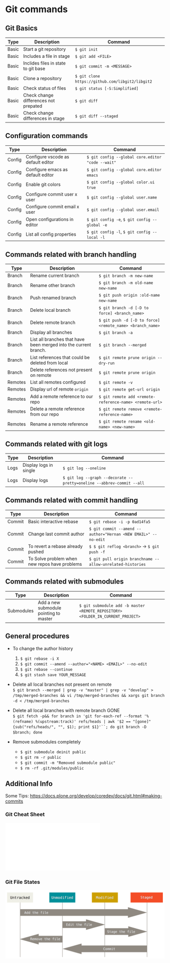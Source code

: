 # Git commands

## Git Basics
| Type  | Description                           | Command                                          |
| ----- | ------------------------------------- | ------------------------------------------------ |
| Basic | Start a git repository                | `$ git init`                                     |
| Basic | Includes a file in stage              | `$ git add <FILE>`                               |
| Basic | Inclides files in state to git base   | `$ git commit -m <MESSAGE>`                      |
| Basic | Clone a repository                    | `$ git clone https://github.com/libgit2/libgit2` |
| Basic | Check status of files                 | `$ git status [-S:Simplified]`                   |
| Basic | Check change differences not prepated | `$ git diff`                                     |
| Basic | Check change differences in stage     | `$ git diff --staged`                            |


## Configuration commands
| Type   | Description                        | Command                                           |
| ------ | ---------------------------------- | ------------------------------------------------- |
| Config | Configure vscode as default editor | `$ git config --global core.editor "code --wait"` |
| Config | Configure emacs as default editor  | `$ git config --global core.editor emacs`         |
| Config | Enable git colors                  | `$ git config --global color.ui true`             |
| Config | Configure commit user x user       | `$ git config --global user.name`                 |
| Config | Configure commit email x user      | `$ git config --global user.email`                |
| Config | Open configurations in editor      | `$ git config -e`, `$ git config --global -e`     |
| Config | List all config properties         | `$ git config -l`, `$ git config --local -l`      |

## Commands related with branch handling
| Type    | Description                                                      | Command                                                   |
| ------- | ---------------------------------------------------------------- | --------------------------------------------------------- |
| Branch  | Rename current branch                                            | `$ git branch -m new-name`                                |
| Branch  | Rename other branch                                              | `$ git branch -m old-name new-name`                       |
| Branch  | Push renamed branch                                              | `$ git push origin :old-name new-name`                    |
| Branch  | Delete local branch                                              | `$ git branch -d [-D to force] <branch_name>`             |
| Branch  | Delete remote branch                                             | `$ git push -d [-D to force] <remote_name> <branch_name>` |
| Branch  | Display all branches                                             | `$ git branch -a`                                         |
| Branch  | List all branches that have been merged into the current branch. | <code>$ git branch --merged</code>                        |
| Branch  | List references that could be deleted from local                 | `$ git remote prune origin --dry-run`                     |
| Branch  | Delete references not present on remote                          | `$ git remote prune origin`                               |
| Remotes | List all remotes configured                                      | `$ git remote -v `                                        |
| Remotes | Display url of remote `origin`                                   | `$ git remote get-url origin`                             |
| Remotes | Add a remote reference to our repo                               | `$ git remote add <remote-reference-name> <remote-url>`   |
| Remotes | Delete a remote reference from our repo                          | `$ git remote remove <remote-reference-name>`             |
| Remotes | Rename a remote reference                                        | `$ git remote rename <old-name> <new-name>`               |

## Commands related with git logs
| Type | Description            | Command                                                               |
| ---- | ---------------------- | --------------------------------------------------------------------- |
| Logs | Display logs in single | `$ git log --oneline`                                                 |
| Logs | Display logs           | `$ git log --graph --decorate --pretty=oneline --abbrev-commit --all` |

## Commands related with commit handling
| Type   | Description                                   | Command                                                        |
| ------ | --------------------------------------------- | -------------------------------------------------------------- |
| Commit | Basic interactive rebase                      | `$ git rebase -i -p 0ad14fa5`                                  |
| Commit | Change last commit author                     | `$ git commit --amend --author="Hernan <NEW EMAIL>" --no-edit` |
| Commit | To revert a rebase already pushed             | `$ $ git reflog <branch>` -> `$ git push -f`                   |
| Commit | To Solve problem when new repos have problems | `$ git pull origin branchname --allow-unrelated-histories`     |

## Commands related with submodules
| Type       | Description                            | Command                                                                         |
| ---------- | -------------------------------------- | ------------------------------------------------------------------------------- |
| Submodules | Add a new submodule pointing to master | `$ git submodule add -b master <REMOTE_REPOSITORY> <FOLDER_IN_CURRENT_PROJECT>` |

## General procedures
- To change the author history  
  1. `$ git rebase -i X`
  1. `$ git commit --amend --author="<NAME> <EMAIL>" --no-edit`
  1. `$ git rebase --continue`
  1. `$ git stash save YOUR_MESSAGE`  
   
- Delete all local branches not present on remote  
     `$ git branch --merged | grep -v "master" | grep -v "develop" > /tmp/merged-branches && vi /tmp/merged-branches && xargs git branch -d < /tmp/merged-branches`

- Delete all local branches with remote branch GONE  
    `$ git fetch -p&& for branch in 'git for-each-ref --format '%(refname) %(upstream:track)' refs/heads | awk '$2 == "[gone]" {sub("refs/heads/", "", $1); print $1}'``; do git branch -D $branch; done`

- Remove submodules completely
  - `$ git submodule deinit public`
  - `$ git rm -r public`
  - `$ git commit -m "Removed submodule public"`
  - `$ rm -rf .git/modules/public`


## Additional Info
Some Tips: https://docs.plone.org/develop/coredev/docs/git.html#making-commits

### Git Cheat Sheet
![Git cheat sheet](./images/1.git-cheat-sheet.pdf)

### Git File States
![Git file status](./images/2.file-states.png)
